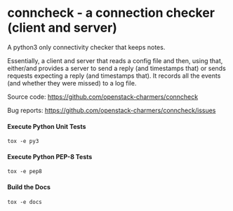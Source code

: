 # conncheck - a connection checker (client and server)

A python3 only connectivity checker that keeps notes.

Essentially, a client and server that reads a config file and then, using that,
either/and provides a server to send a reply (and timestamps that) or sends
requests expecting a reply (and timestamps that).  It records all the events
(and whether they were missed) to a log file.

Source code: https://github.com/openstack-charmers/conncheck

Bug reports: https://github.com/openstack-charmers/conncheck/issues

#### Execute Python Unit Tests

```
tox -e py3
```


#### Execute Python PEP-8 Tests
```
tox -e pep8
```

#### Build the Docs

```
tox -e docs
```

